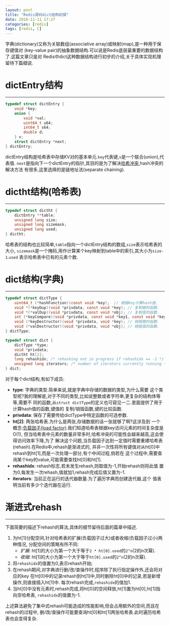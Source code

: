 ```yaml
---
layout: post
title: "Redis源码dict结构初探"
date: 2018-11-11 17:27
categories: [redis]
tags: [redis, C]
---
```


字典(dictionary)又称为关联数组(associative array)或映射(map),是一种用于保存键值对
(key-value pair)的抽象数据结构.可以说是Redis底层最重要的数据结构了.这篇文章只是对
Redis中dict这种数据结构进行初步的介绍,关于具体实现机理留待下篇细说.

# dictEntry结构
---
```c
typedef struct dictEntry {
    void *key;
    union {
        void *val;
        uint64_t u64;
        int64_t s64;
        double d;
    } v;
    struct dictEntry *next;
} dictEntry;
```
dictEntry结构是哈希表中存储KV对的基本单元.`key`代表键,`v`是一个联合(union),代表值.
`next`是指向下一个dictEntry的指针,其目的是为了解决[哈希冲突][collision],hash冲突的解决方法
有很多,这里选择的是链地址法(separate chaining).

[collision]: https://en.wikipedia.org/wiki/Hash_table#Collision_resolution

# dictht结构(哈希表)
---
```c
typedef struct dictht {
    dictEntry **table;
    unsigned long size;
    unsigned long sizemask;
    unsigned long used;
} dictht;
```
哈希表的结构也比较简单,`table`指向一个dictEntry结构的数组,`size`表示哈希表的大小,
`sizemask`是一个掩码,用作计算某个key映射到table中的索引,其大小为`size-1`.`used`
表示哈希表中已有的元素个数.

# dict结构(字典)
---
```c
typedef struct dictType {
    uint64_t (*hashFunction)(const void *key);  // 根据key计算hash值.
    void *(*keyDup)(void *privdata, const void *key); // 复制键的函数.
    void *(*valDup)(void *privdata, const void *obj); // 复制值的函数.
    int (*keyCompare)(void *privdata, const void *key1, const void *key2);  // 对比键的函数.
    void (*keyDestructor)(void *privdata, void *key); // 销毁键的函数.
    void (*valDestructor)(void *privdata, void *obj); // 销毁值的函数.
} dictType;

typedef struct dict {
    dictType *type;
    void *privdata;
    dictht ht[2];
    long rehashidx; /* rehashing not in progress if rehashidx == -1 */
    unsigned long iterators; /* number of iterators currently running */
} dict;
```
对于每个dict结构,有如下成员:
+ <strong>type</strong>: 字典的类型.简单来说,就是字典中存储的数据的类型,为什么需要
这个类型呢?我的理解是,对于不同的类型,比如说整数或者字符串,更复杂的结构体等等,需要不
同的函数,从`struct dictType`的定义也可窥见一二.里面提供了用于计算hash值的函数,键值的
复制/销毁函数,键的比较函数.
+ <strong>privdata</strong>: 保存了需要传给dictType中特定函数的可选参数.
+ <strong>ht[2]</strong>: 两张哈希表.为什么是两张,存储数据的话一张就够了啊?这涉及到
一个概念:[负载因子(load factor)][load factor].我们知道哈希表根据key访问元素的时间复杂度是O(1),
但当哈希表中元素的数量非常多时,哈希冲突的可能性会越来越高,这会使得访问效率下降,为了
解决这个问题,当负载因子达到一定值时需要重建哈希表(rehash).在Redis中,rehash是渐进式的,
并非一次性将所有键值对从ht[0]中rehash到ht[1],而是一次处理一部分,有个中间过程,倘若在
这个过程中,需要查询某个key的value,可能需要查找ht[0]和ht[1].
+ <strong>rehashidx</strong>: rehash标志,若未发生rehash,则取值为-1,开始rehash则将此值
置为0,每发生一次rehash,值就加1,rehash完成后值又置为-1.
+ <strong>iterators</strong>: 当前正在运行的迭代器数量.为了遍历字典而创建迭代器,这个
值表明当前有多少个迭代器在运行.

[load factor]: https://en.wikipedia.org/wiki/Hash_table#Key_statistics

# 渐进式rehash
---
下面简要的描述下rehash的算法,具体的细节留待后面的篇章中描述.
1. 为ht[1]分配空间,针对哈希表的扩展(负载因子过大)或者收缩(负载因子过小)两种情况,
分配空间的策略有所不同:
    + *扩展*: ht[1]的大小为第一个大于等于`2 * ht[0].used`的`2^n`(2的n次幂).
    + *收缩*: ht[1]的大小为第一个大于等于`ht[0].used`的`2^n`(2的n次幂).
2. 将`rehashidx`的值置为0,表示rehash开始;
3. 在rehash期间,对字典进行删/改/查操作时,程序除了执行指定操作外,还会将对应的key
在ht[0]中的记录rehash到ht[1]中,同时删除ht[0]中的记录,若是新增操作,则直接插入ht[1]中.
每次rehash完成,`rehashidx`的值加1.
4. 当ht[0]中没有元素时,rehash完成,将ht[0]的空间释放,ht[1]置为ht[0],ht[1]指向空哈希表,
`rehashidx`的值置为-1.

上述算法避免了集中式rehash可能造成的性能影响,但会占用额外的空间,而且在rehash的过程中,
删/改/查操作可能要查询ht[0]和ht[1]两张哈希表.此时遍历哈希表也会变得复杂.
